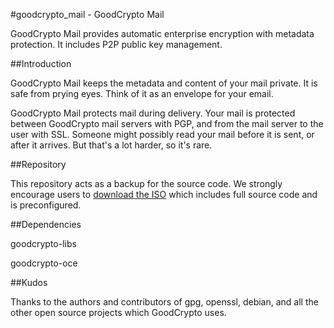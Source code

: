 #goodcrypto_mail - GoodCrypto Mail

GoodCrypto Mail provides automatic enterprise encryption with metadata protection. It includes P2P public key management.


##Introduction

GoodCrypto Mail keeps the metadata and content of your mail private. It is safe from prying eyes. Think of it as an envelope for your email.

GoodCrypto Mail protects mail during delivery. Your mail is protected between GoodCrypto mail servers with PGP, and from the mail server to the user with SSL. Someone might possibly read your mail before it is sent, or after it arrives. But that's a lot harder, so it's rare.


##Repository

This repository acts as a backup for the source code. We strongly encourage users to <a href="https://goodcrypto.com/server/download/">download the ISO</a> which includes full source code and is preconfigured.


##Dependencies

goodcrypto-libs

goodcrypto-oce



##Kudos

Thanks to the authors and contributors of gpg, openssl, debian, and all the other open source projects which GoodCrypto uses.

